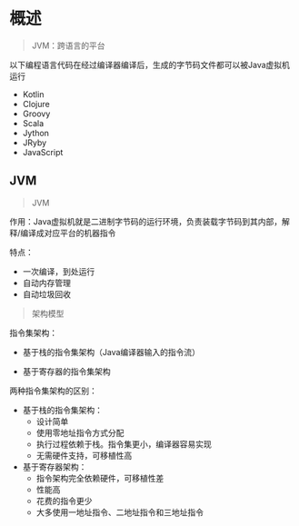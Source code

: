 # 概述

> JVM：跨语言的平台

以下编程语言代码在经过编译器编译后，生成的字节码文件都可以被Java虚拟机运行

- Kotlin
- Clojure
- Groovy
- Scala
- Jython
- JRyby
- JavaScript



## JVM

> JVM

作用：Java虚拟机就是二进制字节码的运行环境，负责装载字节码到其内部，解释/编译成对应平台的机器指令



特点：

- 一次编译，到处运行
- 自动内存管理
- 自动垃圾回收



> 架构模型



指令集架构：

- 基于栈的指令集架构（Java编译器输入的指令流）

- 基于寄存器的指令集架构



两种指令集架构的区别：

- 基于栈的指令集架构：
  - 设计简单
  - 使用零地址指令方式分配
  - 执行过程依赖于栈。指令集更小，编译器容易实现
  - 无需硬件支持，可移植性高
- 基于寄存器架构：
  - 指令架构完全依赖硬件，可移植性差
  - 性能高
  - 花费的指令更少
  - 大多使用一地址指令、二地址指令和三地址指令



















